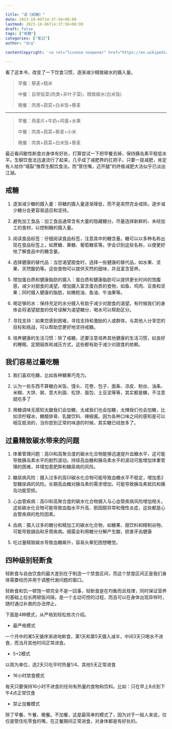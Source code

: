```yaml
---

title: "读《戒糖》"
date: 2023-10-06T14:37:56+08:00
lastmod: 2023-10-06T14:37:56+08:00
draft: false
tags: ["戒糖"]
categories: ["笔记"]
author: "dcq"

contentCopyright: '<a rel="license noopener" href="https://en.wikipedia.org/wiki/Wikipedia:Text_of_Creative_Commons_Attribution-ShareAlike_3.0_Unported_License" target="_blank">Creative Commons Attribution-ShareAlike License</a>'

---
```


看了这本书，改变了一下饮食习惯，逐渐减少精致碳水的摄入量。

> 早餐：藜麦+糙米
> 
> 中餐：自带饭菜(肉类+非叶子菜)，精致碳水(白米饭)
> 
> 晚餐：肉类+蔬菜+白米饭+藜麦

---

> 早餐：燕麦片+牛奶+鸡蛋+水果
> 
> 中餐：肉类+蔬菜+藜麦+小米
> 
> 晚餐：肉类+蔬菜+白米饭+藜麦

最近看间歇性断食对身体有好处，打算尝试一下把早餐去掉，保持胰岛素平稳低水平。生酮饮食法迅速流行了起来，几乎成了减肥界的扛把子。只要一提减肥，肯定有人给你“墙裂”推荐生酮饮食法。而“管住嘴，迈开腿”的终极减肥大法似乎已淡出江湖。

## 戒糖

1. 逐渐减少糖的摄入量：将糖的摄入量逐渐降低，而不是突然完全戒除。逐步减少糖分会更容易适应和坚持。

2. 避免加工食品：加工食品通常含有大量的隐藏糖分。尽量选择新鲜的、未经加工的食材，以控制糖的摄入量。

3. 阅读食品标签：仔细阅读食品标签，注意其中的糖含量。糖可以以多种名称出现在食品标签上，如蔗糖、果糖、葡萄糖浆等。学会识别这些名称，以便更好地了解食品中的糖含量。

4. 选择健康的替代品：当您渴望甜食时，选择一些健康的替代品，如水果、坚果、天然酸奶等。这些食物可以提供天然的甜味，并且富含营养。

5. 增加蛋白质和健康脂肪的摄入：蛋白质和健康脂肪可以提供更长时间的饱腹感，减少对甜食的渴望。增加摄入富含蛋白质的食物，如鱼、鸡肉、豆类和坚果；同时摄入健康的脂肪，如橄榄油、鱼油、牛油果等。

6. 喝足够的水：保持充足的水分摄入有助于减少对甜食的渴望。有时候我们的身体会将渴望甜食的信号误解为渴望糖分，喝水可以帮助区分。

7. 寻找支持：如果您感到困难，寻找支持和激励的人或群体。与其他人分享您的目标和挑战，可以帮助您更好地坚持戒糖。

8. 培养健康的生活习惯：除了戒糖，还要注意培养其他健康的生活习惯，如良好的睡眠、定期锻炼和减压方式，这些都有助于减少对甜食的依赖。 

## 我们容易过量吃糖

1. 我们喜欢吃糖，比如各种糖果巧克力。

2. 认为一些东西不算糖白米饭、馒头、花卷、包子、面条、凉皮、粉丝、油条、米糊、大饼、粥、意大利面、松饼、面包、土豆泥等等，其实都是糖，不注意就吃多了

3. 用糖调味无感知太酸我们会加糖，太咸我们也会加糖，太辣我们也会加糖，比如浓柠檬水、糖醋排骨、乳酸饮料、辣椒酱。因为各种口味之间的感知是可以相互抵消的，当你尝到正常的味道的时候，其实糖已经放多了。 

## 过量精致碳水带来的问题

1. 体重管理问题：高GI和高聚合度的碳水化合物能够迅速提升血糖水平，这可能导致胰岛素水平的剧烈波动。持续高血糖和胰岛素水平的波动可能增加体重管理的困难，并增加患肥胖和糖尿病的风险。

2. 糖尿病风险：摄入过多的高GI碳水化合物可能导致血糖水平不稳定，增加患2型糖尿病的风险。长期高血糖对胰岛素的需求增加，可能导致胰岛素抵抗和胰岛功能受损。

3. 心血管疾病：高GI和高聚合度的碳水化合物摄入与心血管疾病风险增加相关。这些碳水化合物可能导致血脂水平升高、胆固醇异常和慢性炎症，这些都是心血管疾病的危险因素。

4. 齿病：摄入过多的糖分和精加工的碳水化合物，如糖果、甜饮料和精制谷物，可能导致龋齿和牙周疾病。细菌会利用糖分分解产生酸，损害牙齿健康

5. 吃过量精致碳水导致血糖飙升，容易头晕犯困想睡觉。

## 四种级别轻断食

轻断食与自由饮食的最大差别在于制造一个禁食区间，而这个禁食区间正是我们身体需要经历并用于调整代谢问题的窗口。

轻断食和饥一顿饱一顿完全不是一回事，轻断食是在均衡而且规律，同时保证营养的基础上拉长两顿饭间隔，是一个主动可控的过程，而且可以在身体出现异样时，随时通过补救的办法停止。

下面是4种模式，从严格到轻松依次介绍。

- 最严格模式

一个月中的某5天循序渐进地断食，第1天和第5天摄入减半，中间3天只喝水不进食，而当月其他时间正常进食。

- 5+2模式

以周为单位，选2天只吃平时热量1/4，其他5天正常进食

- 16小时禁食模式

毎天只要保持16小时不进食的任何有热量的食物和饮料。比如：只在早上8点到下午4点正常饮食

- 禁止加餐模式

除了早餐、午餐、晚餐。不加餐，这是最简单的模式了，因为对于一般人来说，仅仅是管住吃零食的嘴，在正餐期间正常进食，对身体都是有好处的。


